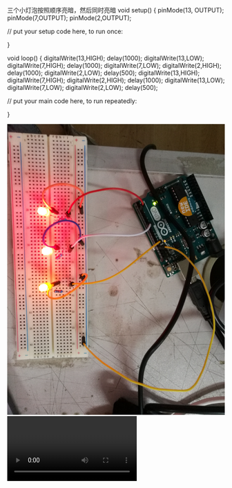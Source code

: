 三个小灯泡按照顺序亮暗，然后同时亮暗
void setup() {
  pinMode(13, OUTPUT);
  pinMode(7,OUTPUT);
  pinMode(2,OUTPUT);
  
  // put your setup code here, to run once:

}

void loop() {
  digitalWrite(13,HIGH);
  delay(1000);
  digitalWrite(13,LOW);
  digitalWrite(7,HIGH);
  delay(1000);
  digitalWrite(7,LOW);
  digitalWrite(2,HIGH);
  delay(1000);
  digitalWrite(2,LOW);
  delay(500);
  digitalWrite(13,HIGH);
  digitalWrite(7,HIGH);
  digitalWrite(2,HIGH);
  delay(1000);
  digitalWrite(13,LOW);
  digitalWrite(7,LOW);
  digitalWrite(2,LOW);
  delay(500);
  
  // put your main code here, to run repeatedly:

}


![](https://github.com/MUAYOGURT/MUAYOGURT/blob/master/IMG_20170621_203305.jpg)
![](https://github.com/MUAYOGURT/MUAYOGURT/blob/master/VID_20170621_203325.mp4)
